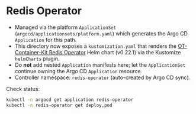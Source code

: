 # Redis Operator

- Managed via the platform `ApplicationSet` (`argocd/applicationsets/platform.yaml`) which generates the Argo CD `Application` for this path.
- This directory now exposes a `kustomization.yaml` that renders the [OT-Container-Kit Redis Operator](https://github.com/OT-CONTAINER-KIT/redis-operator) Helm chart (v0.22.1) via the Kustomize `helmCharts` plugin.
- Do **not** add nested `Application` manifests here; let the `ApplicationSet` continue owning the Argo CD `Application` resource.
- Controller namespace: `redis-operator` (auto-created by Argo CD sync).

Check status:

```bash
kubectl -n argocd get application redis-operator
kubectl -n redis-operator get deploy,pod
```

